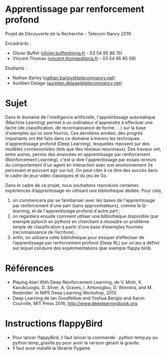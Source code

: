 # Apprentissage par renforcement profond 

Projet de Découverte de la Recherche - Telecom Nancy 2019

Encadrants :

- Olivier Buffet (olivier.buffet@inria.fr - 03 54 95 86 15)
- Vincent Thomas (vincent.thomas@loria.fr - 03 54 95 85 08)

Etudiants :

- Nathan Barloy (nathan.barloy@telecomnancy.net)
- Aurélien Delage (aurelien.delage@telecomnancy.net)

# Sujet

Dans le domaine de l'intelligence artificielle, l'apprentissage automatique (Machine Learning) permet à un ordinateur d'apprendre à effectuer une tâche (de classification, de reconnaissance de forme, ...) sur la base d'exemples qui lui sont fournis. Ces dernières années, des progrès importants ont été faits dans ce domaine à travers les techniques d'apprentissage profond (Deep Learning), lesquelles reposent sur des modèles connexionistes (tels que des réseaux neuronaux). Des travaux ont, entre autres, permis des avancées en apprentissage par renforcement (Reinforcement Learning), c'est-à-dire l'apprentissage par essais-erreurs du comportement d'un agent en interaction avec son environnement (le percevant et pouvant agir sur lui).  On peut citer à ce titre des succès dans le cadre de jeux vidéo classiques et du jeu de Go.

Dans le cadre de ce projet, nous souhaitons reproduire certaines expériences d’apprentissage en utilisant une bibliothèque dédiée. Pour cela,

1. on commencera par se familiariser avec les bases de l'apprentissage par renforcement d'une part (sans approximateurs), comme le Q-learning, et de l'apprentissage profond d'autre part ;
2. on regardera ensuite comment utiliser une bibliothèque disponible (par exemple pytorch en python) en cherchant à résoudre un problème simple de classification à partir d’une base d’exemples fournies (reconnaissance de l’écriture) ;
3. enfin, on utilisera cette bibliothèque pour essayer d’effectuer de l’apprentissage par renforcement  profond (Deep RL) sur un jeu à définir sur lequel conduire des expérimentations (par exemple flappy bird).


# Références

 - Playing Atari With Deep Reinforcement Learning, de V. Mnih, K. Kavukcuoglu, D. Silver, A. Graves, I. Antonoglou, D. Wierstra, and M. Riedmiller. In NIPS Deep Learning Workshop, 2013.
 -  Deep Learning de Ian Goodfellow and Yoshua Bengio and Aaron Courville, MIT Press 2016, http://www.deeplearningbook.org.

# Instructions flappyBird

 - Pour lancer flappyBird, il faut lancer la commande : python temp.py ou python temp_gravite.py pour avoir la version gérant la gravite.
 - Il faut avoir installé la librairie Pygame
